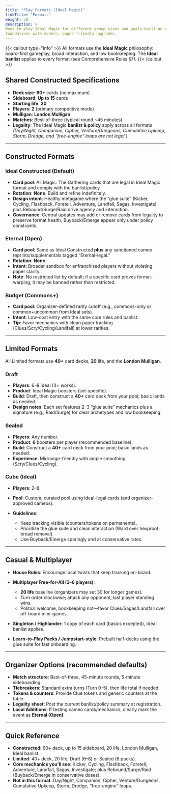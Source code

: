 ```yaml
---
title: "Play Formats (Ideal Magic)"
linkTitle: "Formats"
weight: 30
description: >
Ways to play Ideal Magic for different group sizes and goals—built on classic
foundations with modern, paper-friendly upgrades.
---
```


{{< callout type="info" >}}
All formats use the **Ideal Magic** philosophy: board-first gameplay, broad interaction,
and low bookkeeping. The **Ideal banlist** applies to every format (see Comprehensive
Rules §7).
{{< /callout >}}

## Shared Constructed Specifications

* **Deck size**: **60+** cards (no maximum)
* **Sideboard**: **Up to 15** cards
* **Starting life**: **20**
* **Players**: **2** (primary competitive mode)
* **Mulligan**: **London Mulligan**
* **Matches**: Best-of-three (typical round \~45 minutes)
* **Legality**: The Ideal Magic **banlist & policy** apply across all formats
  *(Day/Night, Companion, Cipher, Venture/Dungeons, Cumulative Upkeep, Storm,
  Dredge, and “free-engine” loops are not legal.)*

---

## Constructed Formats

### Ideal Constructed (Default)

* **Card pool**: All Magic: The Gathering cards that are legal in Ideal Magic format and comply with the banlist/policy.
* **Rotation**: **None**. Build and refine indefinitely.
* **Design intent**: Healthy metagame where the “glue suite” (Kicker, Cycling, Flashback, Foretell, Adventure, Landfall, Sagas, Investigate) plus Rebound/Surge/Raid drive agency and interaction.
* **Governance**: Central updates may add or remove cards from legality to preserve format health; Buyback/Emerge appear only under policy constraints.

### Eternal (Open)

* **Card pool**: Same as Ideal Constructed **plus** any sanctioned cameo reprints/supplementals tagged “Eternal-legal.”
* **Rotation**: **None**.
* **Intent**: Broader sandbox for enfranchised players without violating paper clarity.
* **Note**: No restricted list by default; if a specific card proves format-warping, it may be banned rather than restricted.

### Budget (Commons+)

* **Card pool**: Organizer-defined rarity cutoff (e.g., commons-only or common+uncommon from Ideal sets).
* **Intent**: Low-cost entry with the same core rules and banlist.
* **Tip**: Favor mechanics with clean paper tracking (Clues/Scry/Cycling/Landfall) at lower rarities.

---

## Limited Formats

All Limited formats use **40+** card decks, **20** life, and the **London Mulligan**.

### Draft

* **Players**: 6–8 ideal (4+ works).
* **Product**: Ideal Magic boosters (set-specific).
* **Build**: Draft, then construct a **40+** card deck from your pool; basic lands as needed.
* **Design notes**: Each set features 2–3 “glue suite” mechanics plus a signature (e.g., Raid/Surge) for clear archetypes and low bookkeeping.

### Sealed

* **Players**: Any number.
* **Product**: **6** boosters per player (recommended baseline).
* **Build**: Construct a **40+** card deck from your pool; basic lands as needed.
* **Experience**: Midrange-friendly with ample smoothing (Scry/Clues/Cycling).

### Cube (Ideal)

* **Players**: 2–8.
* **Pool**: Custom, curated pool using Ideal-legal cards (and organizer-approved cameos).
* **Guidelines**:

  * Keep tracking visible (counters/tokens on permanents).
  * Prioritize the glue suite and clean interaction (Ward over hexproof; broad removal).
  * Use Buyback/Emerge sparingly and at conservative rates.

---

## Casual & Multiplayer

* **House Rules**: Encourage local twists that keep tracking on-board.
* **Multiplayer Free-for-All (3–6 players)**:

  * **20 life** baseline (organizers may set 30 for longer games).
  * Turn order clockwise; attack any opponent; last player standing wins.
  * Politics welcome, bookkeeping not—favor Clues/Sagas/Landfall over off-board mini-games.
* **Singleton / Highlander**: 1 copy of each card (basics excepted), Ideal banlist applies.
* **Learn-to-Play Packs / Jumpstart-style**: Prebuilt half-decks using the glue suite for fast onboarding.

---

## Organizer Options (recommended defaults)

* **Match structure**: Best-of-three, 45-minute rounds, 5-minute sideboarding.
* **Tiebreakers**: Standard extra turns (Turn 0–5), then life total if needed.
* **Tokens & counters**: Provide Clue tokens and generic counters at the table.
* **Legality sheet**: Post the current banlist/policy summary at registration.
* **Local Additions**: If testing cameo cards/mechanics, clearly mark the event as **Eternal (Open)**.

---

## Quick Reference

* **Constructed**: 60+ deck, up to 15 sideboard, 20 life, London Mulligan, Ideal banlist.
* **Limited**: 40+ deck, 20 life; Draft (6–8) or Sealed (6 packs).
* **Core mechanics you’ll see**: Kicker, Cycling, Flashback, Foretell, Adventure, Landfall, Sagas, Investigate; plus Rebound/Surge/Raid (Buyback/Emerge in conservative doses).
* **Not in this format**: Day/Night, Companion, Cipher, Venture/Dungeons, Cumulative Upkeep, Storm, Dredge, “free-engine” loops.
